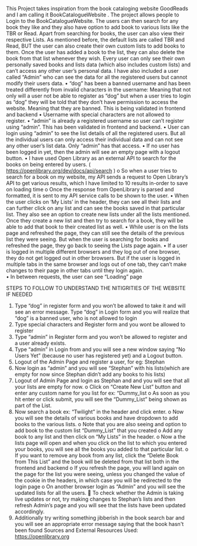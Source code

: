 This Project takes inspiration from the book cataloging website GoodReads and I am calling it BookCatalogueWebsite .
The project allows people to Login to the BookCatalogueWebsite. The users can then search for any book they like and they also have option to add book to various lists like the TBR or Read. Apart from searching for books, the user can also view their respective Lists. As mentioned before, the default lists are called TBR and Read, BUT the user can also create their own custom lists to add books to them. Once the user has added a book to the list, they can also delete the book from that list whenever they wish.
Every user can only see their own personally saved books and lists data (which also includes custom lists) and can’t access any other user’s personal data. I have also included a user called “Admin” who can see the data for all the registered users but cannot modify their users data.
• “dog” has been a banned username and has been treated differently from invalid characters in the username: Meaning that not only will a user not be able to register as “dog” but when a user tries to login as “dog” they will be told that they don’t have permission to access the website. Meaning that they are banned. This is being validated in frontend and backend
• Username with special characters are not allowed to register.
• “admin” is already a registered username so user can’t register using “admin”. This has been validated in frontend and backend.
• User can login using “admin” to see the list details of all the registered users. But all the individual users can only access their individual data and can not see any other user’s list data. Only “admin” has that access.
• If no user has been logged in yet, then the admin will see an empty page with a logout button.
• I have used Open Library as an external API to search for the books on being entered by users. ( https://openlibrary.org/dev/docs/api/search )
o So when a user tries to search for a book on my website, my API sends a request to Open Library’s API to get various results, which I have limited to 10 results in-order to save on loading time
o Once the response from OpenLibrary is parsed and formatted, it is sent to my API service calls to be shown to the user.
• When the user clicks on ‘My Lists’ in the header, they can see all their lists and can further click on any list and can see the books saved in that particular list. They also see an option to create new lists under all the lists mentioned. Once they create a new list and then try to search for a book, they will be able to add that book to their created list as well.
• While user is on the lists page and refreshed the page, they can still see the details of the previous list they were seeing. But when the user is searching for books and refreshed the page, they go back to seeing the Lists page again.
• If a user is logged in multiple different browsers and they log out of one browser, they do not get logged out in other browsers. But if the user is logged in multiple tabs in the same browser and logs out of one tab, they can’t make changes to their page in other tabs until they login again.  
• In between requests, the user can see “Loading” page

STEPS TO FOLLOW TO UNDERSTAND THE NITIGRITIES OF THE WEBSITE IF NEEDED

1. Type “dog” in register form and you won’t be allowed to take it and will see an error message. Type “dog” in Login form and you will realize that “dog” is a banned user, who is not allowed to login
2. Type special characters and Register form and you wont be allowed to register
3. Type “admin” in Register form and you won’t be allowed to register and a user already exists.
4. Type “admin” in Login from and you will see a new window saying “No Users Yet” (because no user has registered yet) and a Logout button.
5. Logout of the Admin Page and register a user, for eg: Stephan
6. Now login as “admin” and you will see “Stephan” with his lists(which are empty for now since Stephan didn’t add any books to his lists)
7. Logout of Admin Page and login as Stephan and and you will see that all your lists are empty for now.
   o Click on “Create New List” button and enter any custom name for you list for ex: “Dummy_list
   o As soon as you hit enter or click submit, you will see the “Dummy_List” being shown as part of the List.
8. Now search a book ex: “Twilight” in the header and click enter.
   o Now you will see the details of various books and have dropdown to add books to the various lists.
   o Note that you are also seeing and option to add book to the custom list “Dummy_List” that you created
   o Add any book to any list and then click on “My Lists” in the header.
   o Now a the lists page will open and when you click on the list to which you entered your books, you will see all the books you added to that particular list.
   o If you want to remove any book from any list, click the “Delete Book from This List” and the book will be deleted from that list both in the frontend and backend
   o If you refresh the page, you will land again on the page for the list you were seeing, unless you changed the value of the cookie in the headers, in which case you will be redirected to the login page
   o On another browser login as “Admin” and you will see the updated lists for all the users.
    To check whether the Admin is taking live updates or not, try making changes to Stephan’s lists and then refresh Admin’s page and you will see that the lists have been updated accordingly.
9. Additionally try writing something jibberish in the book search bar and you will see an appropriate error message saying that the book hasn't been found
   Sources and External Resources Used:
   https://openlibrary.org
